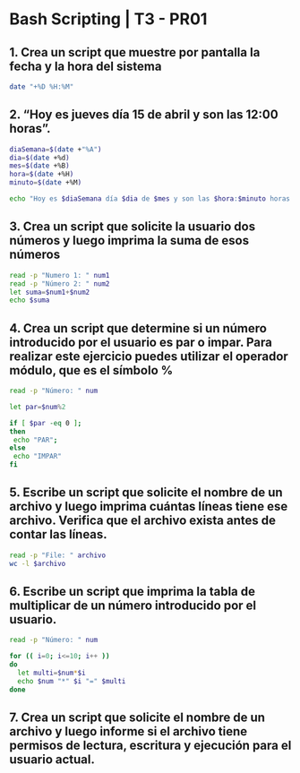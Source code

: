 # Bash Scripting  | T3 - PR01

## 1. Crea un script que muestre por pantalla la fecha y la hora del sistema

```bash 
date "+%D %H:%M"
```

## 2. “Hoy es jueves día 15 de abril y son las 12:00 horas”.

```bash
diaSemana=$(date +"%A")
dia=$(date +%d)
mes=$(date +%B)
hora=$(date +%H)
minuto=$(date +%M)

echo "Hoy es $diaSemana día $dia de $mes y son las $hora:$minuto horas."
```

## 3. Crea un script que solicite la usuario dos números y luego imprima la suma de esos números

```bash
read -p "Numero 1: " num1
read -p "Número 2: " num2
let suma=$num1+$num2
echo $suma
```

## 4. Crea un script que determine si un número introducido por el usuario es par o impar. Para realizar este ejercicio puedes utilizar el operador módulo, que es el símbolo %

```bash
read -p "Número: " num

let par=$num%2

if [ $par -eq 0 ];
then
 echo "PAR";
else
 echo "IMPAR"
fi
```

## 5. Escribe un script que solicite el nombre de un archivo y luego imprima cuántas líneas tiene ese archivo. Verifica que el archivo exista antes de contar las líneas.

```bash
read -p "File: " archivo
wc -l $archivo
```

## 6. Escribe un script que imprima la tabla de multiplicar de un número introducido por el usuario.

```bash
read -p "Número: " num

for (( i=0; i<=10; i++ ))
do
  let multi=$num*$i
  echo $num "*" $i "=" $multi
done
```

## 7. Crea un script que solicite el nombre de un archivo y luego informe si el archivo tiene permisos de lectura, escritura y ejecución para el usuario actual.

```

```